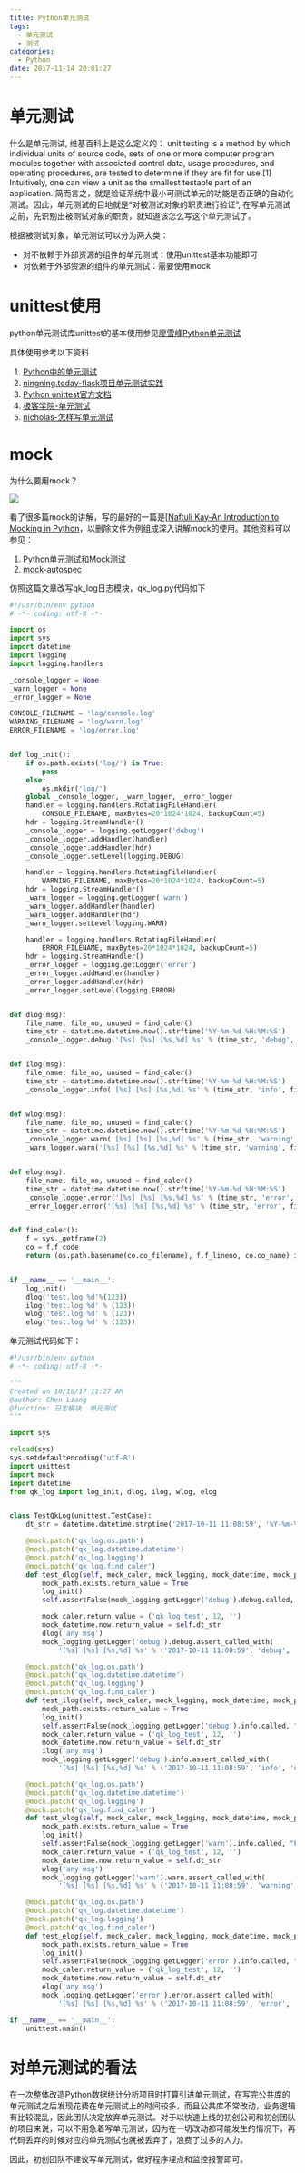 ```yaml
---
title: Python单元测试
tags:
  - 单元测试
  - 测试
categories:
  - Python
date: 2017-11-14 20:01:27
---
```


# 单元测试

什么是单元测试, 维基百科上是这么定义的： unit testing is a method by which individual units of source code, sets of one or more computer program modules together with associated control data, usage procedures, and operating procedures, are tested to determine if they are fit for use.[1] Intuitively, one can view a unit as the smallest testable part of an application. 简而言之，就是验证系统中最小可测试单元的功能是否正确的自动化测试。因此，单元测试的目地就是“对被测试对象的职责进行验证”, 在写单元测试之前，先识别出被测试对象的职责，就知道该怎么写这个单元测试了。

根据被测试对象，单元测试可以分为两大类：

- 对不依赖于外部资源的组件的单元测试：使用unittest基本功能即可
- 对依赖于外部资源的组件的单元测试：需要使用mock

<!--more-->

# unittest使用

python单元测试库unittest的基本使用参见[廖雪峰Python单元测试](https://www.liaoxuefeng.com/wiki/0014316089557264a6b348958f449949df42a6d3a2e542c000/00143191629979802b566644aa84656b50cd484ec4a7838000)

具体使用参考以下资料

1. [Python中的单元测试](https://pm.readthedocs.io/unittest/python.html)
2. [ningning.today-flask项目单元测试实践](http://ningning.today/2016/11/22/python/flask-unittest/)
3. [Python unittest官方文档](https://docs.python.org/2/library/unittest.html)
4. [极客学院-单元测试](http://wiki.jikexueyuan.com/project/explore-python/Testing/README.html)
5. [nicholas-怎样写单元测试](http://nicholas.ren/2012/10/21/my-understanding-on-unit-testing.html)

# mock

为什么要用mock？

![](https://flowsnow.oss-cn-shanghai.aliyuncs.com/history/image/blog/%E5%8D%95%E5%85%83%E6%B5%8B%E8%AF%95mock%E5%A4%A7%E7%89%9B%E5%9B%9E%E5%A4%8D.png)

看了很多篇mock的讲解，写的最好的一篇是[[Naftuli Kay-An Introduction to Mocking in Python](https://www.toptal.com/python/an-introduction-to-mocking-in-python)，以删除文件为例组成深入讲解mock的使用。其他资料可以参见：

1. [Python单元测试和Mock测试](http://andrewliu.in/2015/12/12/Python%E5%8D%95%E5%85%83%E6%B5%8B%E8%AF%95%E5%92%8CMock%E6%B5%8B%E8%AF%95/)
2. [mock-autospec](http://www.voidspace.org.uk/python/mock/helpers.html#autospeccing)

仿照这篇文章改写qk_log日志模块，qk_log.py代码如下

```python
#!/usr/bin/env python
# -*- coding: utf-8 -*-

import os
import sys
import datetime
import logging
import logging.handlers

_console_logger = None
_warn_logger = None
_error_logger = None

CONSOLE_FILENAME = 'log/console.log'
WARNING_FILENAME = 'log/warn.log'
ERROR_FILENAME = 'log/error.log'


def log_init():
    if os.path.exists('log/') is True:
        pass
    else:
        os.mkdir('log/')
    global _console_logger, _warn_logger, _error_logger
    handler = logging.handlers.RotatingFileHandler(
        CONSOLE_FILENAME, maxBytes=20*1024*1024, backupCount=5)
    hdr = logging.StreamHandler()
    _console_logger = logging.getLogger('debug')
    _console_logger.addHandler(handler)
    _console_logger.addHandler(hdr)
    _console_logger.setLevel(logging.DEBUG)

    handler = logging.handlers.RotatingFileHandler(
        WARNING_FILENAME, maxBytes=20*1024*1024, backupCount=5)
    hdr = logging.StreamHandler()
    _warn_logger = logging.getLogger('warn')
    _warn_logger.addHandler(handler)
    _warn_logger.addHandler(hdr)
    _warn_logger.setLevel(logging.WARN)

    handler = logging.handlers.RotatingFileHandler(
        ERROR_FILENAME, maxBytes=20*1024*1024, backupCount=5)
    hdr = logging.StreamHandler()
    _error_logger = logging.getLogger('error')
    _error_logger.addHandler(handler)
    _error_logger.addHandler(hdr)
    _error_logger.setLevel(logging.ERROR)


def dlog(msg):
    file_name, file_no, unused = find_caler()
    time_str = datetime.datetime.now().strftime('%Y-%m-%d %H:%M:%S')
    _console_logger.debug('[%s] [%s] [%s,%d] %s' % (time_str, 'debug', file_name, file_no, msg))


def ilog(msg):
    file_name, file_no, unused = find_caler()
    time_str = datetime.datetime.now().strftime('%Y-%m-%d %H:%M:%S')
    _console_logger.info('[%s] [%s] [%s,%d] %s' % (time_str, 'info', file_name, file_no, msg))


def wlog(msg):
    file_name, file_no, unused = find_caler()
    time_str = datetime.datetime.now().strftime('%Y-%m-%d %H:%M:%S')
    _console_logger.warn('[%s] [%s] [%s,%d] %s' % (time_str, 'warning', file_name, file_no, msg))
    _warn_logger.warn('[%s] [%s] [%s,%d] %s' % (time_str, 'warning', file_name, file_no, msg))


def elog(msg):
    file_name, file_no, unused = find_caler()
    time_str = datetime.datetime.now().strftime('%Y-%m-%d %H:%M:%S')
    _console_logger.error('[%s] [%s] [%s,%d] %s' % (time_str, 'error', file_name, file_no, msg))
    _error_logger.error('[%s] [%s] [%s,%d] %s' % (time_str, 'error', file_name, file_no, msg))


def find_caler():
    f = sys._getframe(2)
    co = f.f_code
    return (os.path.basename(co.co_filename), f.f_lineno, co.co_name) if co != None else ('unknown', 0, 'unknown')


if __name__ == '__main__':
    log_init()
    dlog('test.log %d'%(123))
    ilog('test.log %d' % (123))
    wlog('test.log %d' % (123))
    elog('test.log %d' % (123))

```

单元测试代码如下：

```python
#!/usr/bin/env python
# -*- coding: utf-8 -*-

"""
Created on 10/10/17 11:27 AM
@author: Chen Liang
@function: 日志模块  单元测试
"""

import sys

reload(sys)
sys.setdefaultencoding('utf-8')
import unittest
import mock
import datetime
from qk_log import log_init, dlog, ilog, wlog, elog


class TestQkLog(unittest.TestCase):
    dt_str = datetime.datetime.strptime('2017-10-11 11:08:59', '%Y-%m-%d %H:%M:%S')

    @mock.patch('qk_log.os.path')
    @mock.patch('qk_log.datetime.datetime')
    @mock.patch('qk_log.logging')
    @mock.patch('qk_log.find_caler')
    def test_dlog(self, mock_caler, mock_logging, mock_datetime, mock_path):
        mock_path.exists.return_value = True
        log_init()
        self.assertFalse(mock_logging.getLogger('debug').debug.called, "Failed to not write log.")

        mock_caler.return_value = ('qk_log_test', 12, '')
        mock_datetime.now.return_value = self.dt_str
        dlog('any msg')
        mock_logging.getLogger('debug').debug.assert_called_with(
            '[%s] [%s] [%s,%d] %s' % ('2017-10-11 11:08:59', 'debug', 'qk_log_test', 12, 'any msg'))

    @mock.patch('qk_log.os.path')
    @mock.patch('qk_log.datetime.datetime')
    @mock.patch('qk_log.logging')
    @mock.patch('qk_log.find_caler')
    def test_ilog(self, mock_caler, mock_logging, mock_datetime, mock_path):
        mock_path.exists.return_value = True
        log_init()
        self.assertFalse(mock_logging.getLogger('debug').info.called, "Failed to not write log.")
        mock_caler.return_value = ('qk_log_test', 12, '')
        mock_datetime.now.return_value = self.dt_str
        ilog('any msg')
        mock_logging.getLogger('debug').info.assert_called_with(
            '[%s] [%s] [%s,%d] %s' % ('2017-10-11 11:08:59', 'info', 'qk_log_test', 12, 'any msg'))

    @mock.patch('qk_log.os.path')
    @mock.patch('qk_log.datetime.datetime')
    @mock.patch('qk_log.logging')
    @mock.patch('qk_log.find_caler')
    def test_wlog(self, mock_caler, mock_logging, mock_datetime, mock_path):
        mock_path.exists.return_value = True
        log_init()
        self.assertFalse(mock_logging.getLogger('warn').info.called, "Failed to not write log.")
        mock_caler.return_value = ('qk_log_test', 12, '')
        mock_datetime.now.return_value = self.dt_str
        wlog('any msg')
        mock_logging.getLogger('warn').warn.assert_called_with(
            '[%s] [%s] [%s,%d] %s' % ('2017-10-11 11:08:59', 'warning', 'qk_log_test', 12, 'any msg'))

    @mock.patch('qk_log.os.path')
    @mock.patch('qk_log.datetime.datetime')
    @mock.patch('qk_log.logging')
    @mock.patch('qk_log.find_caler')
    def test_elog(self, mock_caler, mock_logging, mock_datetime, mock_path):
        mock_path.exists.return_value = True
        log_init()
        self.assertFalse(mock_logging.getLogger('error').info.called, "Failed to not write log.")
        mock_caler.return_value = ('qk_log_test', 12, '')
        mock_datetime.now.return_value = self.dt_str
        elog('any msg')
        mock_logging.getLogger('error').error.assert_called_with(
            '[%s] [%s] [%s,%d] %s' % ('2017-10-11 11:08:59', 'error', 'qk_log_test', 12, 'any msg'))

if __name__ == '__main__':
    unittest.main()

```

# 对单元测试的看法

在一次整体改造Python数据统计分析项目时打算引进单元测试，在写完公共库的单元测试之后发现花费在单元测试上的时间较多，而且公共库不常改动，业务逻辑有比较混乱，因此团队决定放弃单元测试。对于以快速上线的初创公司和初创团队的项目来说，可以不用急着写单元测试，因为在一切改动都可能发生的情况下，再代码丢弃的时候对应的单元测试也就被丢弃了，浪费了过多的人力。

因此，初创团队不建议写单元测试，做好程序埋点和监控报警即可。